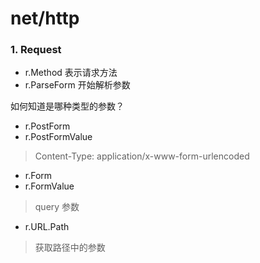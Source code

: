 # net/http


### 1. Request

- r.Method 表示请求方法
- r.ParseForm 开始解析参数

如何知道是哪种类型的参数？

- r.PostForm
- r.PostFormValue

> Content-Type: application/x-www-form-urlencoded

- r.Form
- r.FormValue

> query 参数


- r.URL.Path

> 获取路径中的参数
